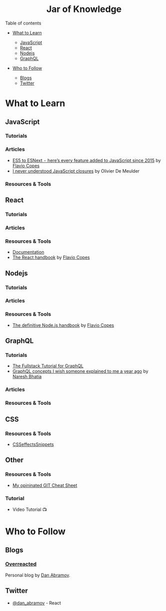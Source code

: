 <h1 align="center">Jar of Knowledge</h1>

Table of contents

- [What to Learn](#what-to-learn)
  - [JavaScript](#javascript)
  - [React](#react)
  - [Nodejs](#nodejs)
  - [GraphQL](#graphql)

- [Who to Follow](#who-to-follow)
  - [Blogs](#blogs)
  - [Twitter](#twitter)

# What to Learn

## JavaScript

### Tutorials
### Articles
- [ES5 to ESNext  -  here’s every feature added to JavaScript since 2015](https://medium.freecodecamp.org/es5-to-esnext-heres-every-feature-added-to-javascript-since-2015-d0c255e13c6e) by [Flavio Copes](https://twitter.com/flaviocopes) 
- [I never understood JavaScript closures](https://medium.com/dailyjs/i-never-understood-javascript-closures-9663703368e8) by Olivier De Meulder
### Resources & Tools

## React

### Tutorials
### Articles
### Resources & Tools
- [Documentation](https://reactjs.org/docs/getting-started.html)
- [The React handbook](https://medium.freecodecamp.org/the-react-handbook-b71c27b0a795) by [Flavio Copes](https://twitter.com/flaviocopes)

## Nodejs

### Tutorials
### Articles
### Resources & Tools
- [The definitive Node.js handbook](https://medium.freecodecamp.org/the-definitive-node-js-handbook-6912378afc6e) by [Flavio Copes](https://twitter.com/flaviocopes)

## GraphQL

### Tutorials
- [The Fullstack Tutorial for GraphQL](https://www.howtographql.com)
- [GraphQL concepts I wish someone explained to me a year ago](https://medium.com/naresh-bhatia/graphql-concepts-i-wish-someone-explained-to-me-a-year-ago-514d5b3c0eab) by [Naresh Bhatia](https://twitter.com/NareshJBhatia)
### Articles
### Resources & Tools

## CSS
### Resources & Tools
- [CSSeffectsSnippets](https://emilkowalski.github.io/css-effects-snippets/)

## Other
### Resources & Tools
- [My opininated GIT Cheat Sheet](https://www.bennadel.com/blog/3587-my-opinionated-git-cheat-sheet.htm)

### Tutorial

- Video Tutorial 📺

# Who to Follow

## Blogs

### [Overreacted](https://overreacted.io/)
Personal blog by [Dan Abramov](https://github.com/gaearon).

## Twitter
- [@dan_abramov](https://twitter.com/dan_abramov) - React
